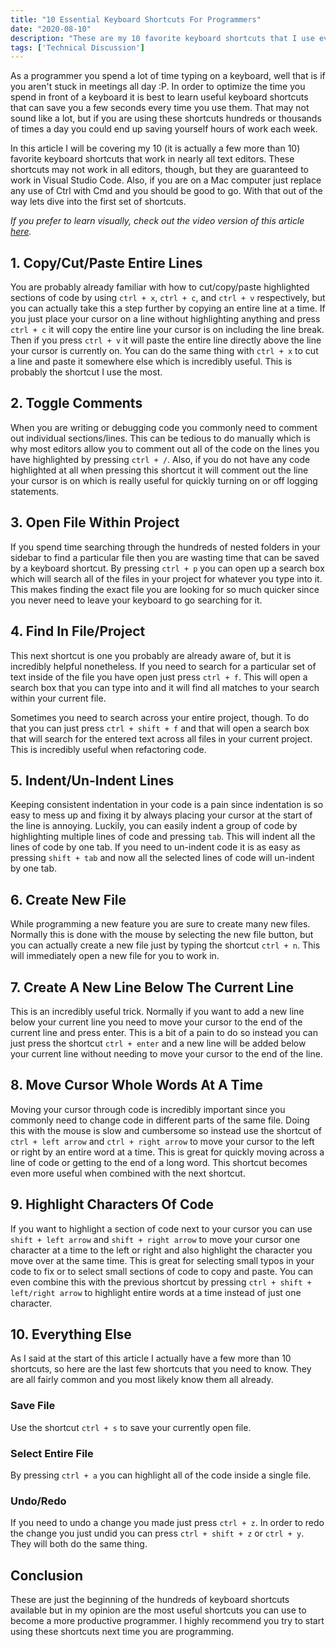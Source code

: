 ```yaml
---
title: "10 Essential Keyboard Shortcuts For Programmers"
date: "2020-08-10"
description: "These are my 10 favorite keyboard shortcuts that I use everyday as a programmer."
tags: ['Technical Discussion']
---
```


As a programmer you spend a lot of time typing on a keyboard, well that is if you aren't stuck in meetings all day :P. In order to optimize the time you spend in front of a keyboard it is best to learn useful keyboard shortcuts that can save you a few seconds every time you use them. That may not sound like a lot, but if you are using these shortcuts hundreds or thousands of times a day you could end up saving yourself hours of work each week.

In this article I will be covering my 10 (it is actually a few more than 10) favorite keyboard shortcuts that work in nearly all text editors. These shortcuts may not work in all editors, though, but they are guaranteed to work in Visual Studio Code. Also, if you are on a Mac computer just replace any use of Ctrl with Cmd and you should be good to go. With that out of the way lets dive into the first set of shortcuts.

*If you prefer to learn visually, check out the video version of this article [here](https://youtu.be/GmdN0kQ2rIs).*

## 1. Copy/Cut/Paste Entire Lines

You are probably already familiar with how to cut/copy/paste highlighted sections of code by using `ctrl + x`, `ctrl + c`, and `ctrl + v` respectively, but you can actually take this a step further by copying an entire line at a time. If you just place your cursor on a line without highlighting anything and press `ctrl + c` it will copy the entire line your cursor is on including the line break. Then if you press `ctrl + v` it will paste the entire line directly above the line your cursor is currently on. You can do the same thing with `ctrl + x` to cut a line and paste it somewhere else which is incredibly useful. This is probably the shortcut I use the most.

## 2. Toggle Comments

When you are writing or debugging code you commonly need to comment out individual sections/lines. This can be tedious to do manually which is why most editors allow you to comment out all of the code on the lines you have highlighted by pressing `ctrl + /`. Also, if you do not have any code highlighted at all when pressing this shortcut it will comment out the line your cursor is on which is really useful for quickly turning on or off logging statements.

## 3. Open File Within Project

If you spend time searching through the hundreds of nested folders in your sidebar to find a particular file then you are wasting time that can be saved by a keyboard shortcut. By pressing `ctrl + p` you can open up a search box which will search all of the files in your project for whatever you type into it. This makes finding the exact file you are looking for so much quicker since you never need to leave your keyboard to go searching for it.

## 4. Find In File/Project

This next shortcut is one you probably are already aware of, but it is incredibly helpful nonetheless. If you need to search for a particular set of text inside of the file you have open just press `ctrl + f`. This will open a search box that you can type into and it will find all matches to your search within your current file.

Sometimes you need to search across your entire project, though. To do that you can just press `ctrl + shift + f` and that will open a search box that will search for the entered text across all files in your current project. This is incredibly useful when refactoring code.

## 5. Indent/Un-Indent Lines

Keeping consistent indentation in your code is a pain since indentation is so easy to mess up and fixing it by always placing your cursor at the start of the line is annoying. Luckily, you can easily indent a group of code by highlighting multiple lines of code and pressing `tab`. This will indent all the lines of code by one tab. If you need to un-indent code it is as easy as pressing `shift + tab` and now all the selected lines of code will un-indent by one tab.

## 6. Create New File

While programming a new feature you are sure to create many new files. Normally this is done with the mouse by selecting the new file button, but you can actually create a new file just by typing the shortcut `ctrl + n`. This will immediately open a new file for you to work in.

## 7. Create A New Line Below The Current Line

This is an incredibly useful trick. Normally if you want to add a new line below your current line you need to move your cursor to the end of the current line and press enter. This is a bit of a pain to do so instead you can just press the shortcut `ctrl + enter` and a new line will be added below your current line without needing to move your cursor to the end of the line.

## 8. Move Cursor Whole Words At A Time

Moving your cursor through code is incredibly important since you commonly need to change code in different parts of the same file. Doing this with the mouse is slow and cumbersome so instead use the shortcut of `ctrl + left arrow` and `ctrl + right arrow` to move your cursor to the left or right by an entire word at a time. This is great for quickly moving across a line of code or getting to the end of a long word. This shortcut becomes even more useful when combined with the next shortcut.

## 9. Highlight Characters Of Code

If you want to highlight a section of code next to your cursor you can use `shift + left arrow` and `shift + right arrow` to move your cursor one character at a time to the left or right and also highlight the character you move over at the same time. This is great for selecting small typos in your code to fix or to select small sections of code to copy and paste. You can even combine this with the previous shortcut by pressing `ctrl + shift + left/right arrow` to highlight entire words at a time instead of just one character.

## 10. Everything Else

As I said at the start of this article I actually have a few more than 10 shortcuts, so here are the last few shortcuts that you need to know. They are all fairly common and you most likely know them all already.

### Save File

Use the shortcut `ctrl + s` to save your currently open file.

### Select Entire File

By pressing `ctrl + a` you can highlight all of the code inside a single file.

### Undo/Redo

If you need to undo a change you made just press `ctrl + z`. In order to redo the change you just undid you can press `ctrl + shift + z` or `ctrl + y`. They will both do the same thing.

## Conclusion

These are just the beginning of the hundreds of keyboard shortcuts available but in my opinion are the most useful shortcuts you can use to become a more productive programmer. I highly recommend you try to start using these shortcuts next time you are programming.
